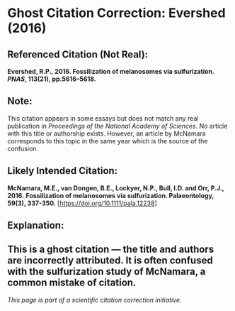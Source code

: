# Ghost Citation Correction: Evershed (2016)

## Referenced Citation (Not Real):
**Evershed, R.P., 2016. Fossilization of melanosomes via sulfurization. *PNAS*, 113(21), pp.5616–5618.**

## Note:
This citation appears in some essays but does not match any real publication in *Proceedings of the National Academy of Sciences*. No article with this title or authorship exists.  However, an article by McNamara corresponds to this topic in the same year which is the source of the confusion.

## Likely Intended Citation:
**McNamara, M.E., van Dongen, B.E., Lockyer, N.P., Bull, I.D. and Orr, P.J., 2016.** 
**Fossilization of melanosomes via sulfurization. Palaeontology, 59(3), 337-350.**
[https://doi.org/10.1111/pala.12238]

## Explanation:
This is a ghost citation — the title and authors are incorrectly attributed. It is often confused with the sulfurization study of McNamara, a common mistake of citation.
---

*This page is part of a scientific citation correction initiative.*
